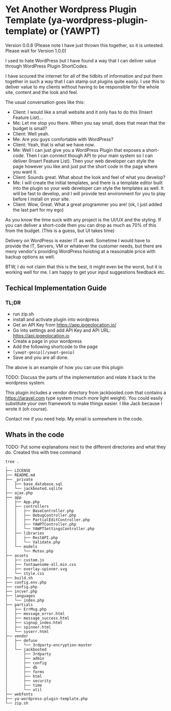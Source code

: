 # Yet Another Wordpress Plugin Template (ya-wordpress-plugin-template) or (YAWPT)

Version 0.0.8 (Please note I have just thrown this together, so it is untested. Please wait for Version 1.0.0)

I used to hate WordPress but I have found a way that I can deliver value through WordPress Plugin ShortCodes.

I have scoured the internet for all of the tidbits of information and put them together in such a way that I
can stamp out plugins quite easily. I use this to deliver value to my clients without having to be responsible
for the whole site, content and the look and feel.

The usual conversation goes like this:

- Client: I would like a small website and it only has to do this (Insert Feature List)...
- Me: Let me stop you there. When you say small, does that mean that the budget is small?
- Client: Well yeah.
- Me: Are you guys comfortable with WordPress?
- Client: Yeah, that is what we have now.
- Me: Well I can just give you a WordPress Plugin that exposes a short-code. Then I can connect
though API to your main system so I can deliver (Insert Feature List). Then your web developer
can style the page however you like and just put the short code in the page where you want it.
- Client: Sounds great. What about the look and feel of what you develop?
- Me: I will create the initial templates, and there is a template editor built into the plugin
so your web developer can style the templates as well. It will be fast to develop, and I will provide
test environment for you to play before I install on your site.
- Client: Wow, Great. What a great programmer you are! (ok, I just added the last part for my ego)

As you know the time suck with any project is the UI/UX and the styling. If you can deliver a short-code
then you can drop as much as 70% of this from the budget. (This is a guess, but UI takes time)

Delivery on WordPress is easier IT as well. Sometime I would have to provide the IT, Servers, VM or
whatever the customer needs, but there are meny vendor's providing WordPress hoisting at
a reasonable price with backup options as well.

BTW, I do not claim that this is the best, it might even be the worst, but it is working well for me.
I am happy to get your input suggestions feedback etc.

## Techical Implementation Guide

### TL;DR

* run zip.sh
* install and activate plugin into wordpress
* Get an API Key from https://app.ipgeolocation.io/
* Go into settings and add API Key and API URL: https://api.ipgeolocation.io
* Create a page in your wordpress
* Add the following shortcode to the page
* `[yawpt-geoip][/yawpt-geoip]`
* Save and you are all done.

The above is an example of how you can use this plugin

TODO: Discuss the parts of the implementation and relate it back to the wordpress system.

This plugin includes a vendor directory from jackbooted.com that contains a https://laravel.com type
system (much more light weight). You could easily substitute your own framework to make things easier.
I like Jack because I wrote it (oh course).

Contact me if you need help. My email is somewhere in the code.


## Whats in the code

TODO: Put some explanations next to the different directories and what they do.
Created this with tree command

```
tree .
.
├── LICENSE
├── README.md
├── _private
│   ├── base_database.sql
│   └── jackbooted.sqlite
├── ajax.php
├── app
│   ├── App.php
│   ├── controllers
│   │   ├── BaseController.php
│   │   ├── DebugController.php
│   │   ├── PartialEditController.php
│   │   ├── YAWPTController.php
│   │   └── YAWPTSettingsController.php
│   ├── libraries
│   │   ├── RestAPI.php
│   │   └── Validate.php
│   └── models
│       └── Mutex.php
├── assets
│   ├── custom.js
│   ├── fontawesome-all.min.css
│   ├── overlay-spinner.svg
│   └── style.css
├── build.sh
├── config.env.php
├── config.php
├── incver.php
├── languages
│   └── index.php
├── partials
│   ├── ErrMsg.php
│   ├── message_error.html
│   ├── message_success.html
│   ├── signup_index.html
│   ├── spinner.html
│   └── syserr.html
├── vendor
│   ├── defuse
│   │   └── 3rdparty-encryption-master
│   └── jackbooted
│       ├── 3rdparty
│       ├── admin
│       ├── config
│       ├── db
│       ├── forms
│       ├── html
│       ├── security
│       ├── time
│       └── util
├── webfonts
├── ya-wordpress-plugin-template.php
└── zip.sh
```
